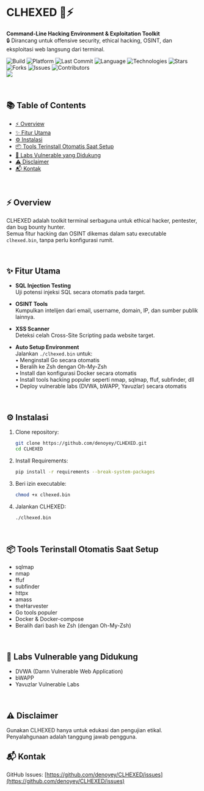 # CLHEXED 🧠⚡

**Command-Line Hacking Environment & Exploitation Toolkit**  
🔒 Dirancang untuk offensive security, ethical hacking, OSINT, dan eksploitasi web langsung dari terminal.

<p align="center">

![Build](https://img.shields.io/badge/build-stable-brightgreen?style=flat-square)
![Platform](https://img.shields.io/badge/platform-linux-blue?style=flat-square)
![Last Commit](https://img.shields.io/github/last-commit/denoyey/CLHEXED?style=flat-square)
![Language](https://img.shields.io/github/languages/top/denoyey/CLHEXED?style=flat-square)
![Technologies](https://img.shields.io/badge/technologies-Python%20%7C%20C-yellow?style=flat-square)
![Stars](https://img.shields.io/github/stars/denoyey/CLHEXED?style=flat-square)
![Forks](https://img.shields.io/github/forks/denoyey/CLHEXED?style=flat-square)
![Issues](https://img.shields.io/github/issues/denoyey/CLHEXED?style=flat-square)
![Contributors](https://img.shields.io/github/contributors/denoyey/CLHEXED?style=flat-square)
<br />
![](https://api.visitorbadge.io/api/VisitorHit?user=denoyeyf&repo=Convex-badge&countColor=%237B1E7A)

</p>

<br />

## 📚 Table of Contents

- [⚡ Overview](#-overview)
- [✨ Fitur Utama](#-fitur-utama)
- [⚙️ Instalasi](#️-instalasi)
- [📦 Tools Terinstall Otomatis Saat Setup](#-tools-terinstall-otomatis-saat-setup)
- [🧪 Labs Vulnerable yang Didukung](#-labs-vulnerable-yang-didukung)
- [⚠️ Disclaimer](#️-disclaimer)
- [📬 Kontak](#-kontak)

<br />

## ⚡ Overview

CLHEXED adalah toolkit terminal serbaguna untuk ethical hacker, pentester, dan bug bounty hunter.  
Semua fitur hacking dan OSINT dikemas dalam satu executable `clhexed.bin`, tanpa perlu konfigurasi rumit.

<br />

## ✨ Fitur Utama

- **SQL Injection Testing**  
  Uji potensi injeksi SQL secara otomatis pada target.

- **OSINT Tools**  
  Kumpulkan intelijen dari email, username, domain, IP, dan sumber publik lainnya.

- **XSS Scanner**  
  Deteksi celah Cross-Site Scripting pada website target.

- **Auto Setup Environment**  
  Jalankan `./clhexed.bin` untuk:  
  • Menginstall Go secara otomatis  
  • Beralih ke Zsh dengan Oh-My-Zsh  
  • Install dan konfigurasi Docker secara otomatis  
  • Install tools hacking populer seperti nmap, sqlmap, ffuf, subfinder, dll  
  • Deploy vulnerable labs (DVWA, bWAPP, Yavuzlar) secara otomatis

<br />

## ⚙️ Instalasi

1. Clone repository:

   ```bash
   git clone https://github.com/denoyey/CLHEXED.git
   cd CLHEXED
   ```

2. Install Requirements:

   ```bash
   pip install -r requirements --break-system-packages
   ```

3. Beri izin executable:

   ```bash
   chmod +x clhexed.bin
   ```

4. Jalankan CLHEXED:

   ```bash
   ./clhexed.bin
   ```

<br />

## 📦 Tools Terinstall Otomatis Saat Setup

- sqlmap  
- nmap  
- ffuf  
- subfinder  
- httpx  
- amass  
- theHarvester  
- Go tools populer  
- Docker & Docker-compose  
- Beralih dari bash ke Zsh (dengan Oh-My-Zsh)

<br />

## 🧪 Labs Vulnerable yang Didukung

- DVWA (Damn Vulnerable Web Application)  
- bWAPP  
- Yavuzlar Vulnerable Labs  

<br />

## ⚠️ Disclaimer

Gunakan CLHEXED hanya untuk edukasi dan pengujian etikal.  
Penyalahgunaan adalah tanggung jawab pengguna.


## 📬 Kontak

GitHub Issues: [https://github.com/denoyey/CLHEXED/issues](https://github.com/denoyey/CLHEXED/issues)
